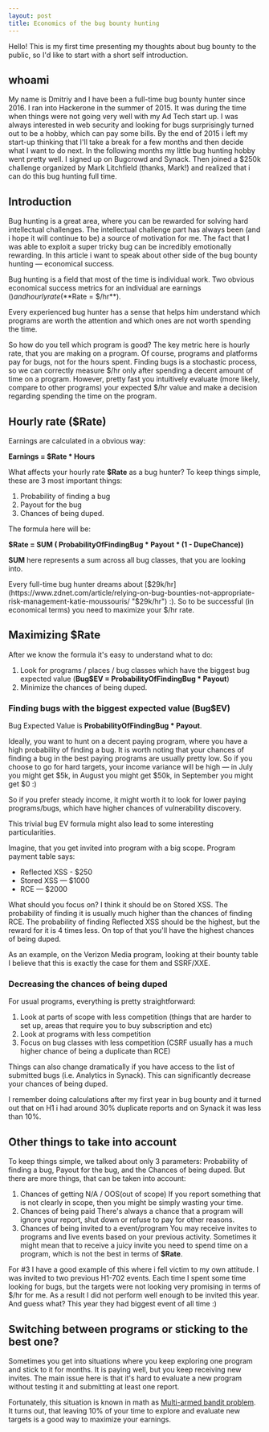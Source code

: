 ```yaml
---
layout: post
title: Economics of the bug bounty hunting
---
```


Hello! This is my first time presenting my thoughts about bug bounty to the public, so I'd like to start with a short self introduction.

## whoami
My name is Dmitriy and I have been a full-time bug bounty hunter since 2016. I ran into Hackerone in the summer of 2015. It was during the time when things were not going very well with my Ad Tech start up. I was always interested in web security and looking for bugs surprisingly turned out to be a hobby, which can pay some bills. By the end of 2015 i left my start-up thinking that I'll take a break for a few months and then decide what I want to do next. In the following months my little bug hunting hobby went pretty well. I signed up on Bugcrowd and Synack. Then joined a $250k challenge organized by Mark Litchfield (thanks, Mark!) and realized that i can do this bug hunting full time.

## Introduction
Bug hunting is a great area, where you can be rewarded for solving hard intellectual challenges. The intellectual challenge part has always been (and i hope it will continue to be) a source of motivation for me. The fact that I was able to exploit a super tricky bug can be incredibly emotionally rewarding. In this article i want to speak about other side of the bug bounty hunting — economical success.

Bug hunting is a field that most of the time is individual work. Two obvious economical success metrics for an individual are earnings ($) and hourly rate (**$Rate = $/hr**).

Every experienced bug hunter has a sense that helps him understand which programs are worth the attention and which ones are not worth spending the time.

So how do you tell which program is good? The key metric here is hourly rate, that you are making on a program. Of course, programs and platforms pay for bugs, not for the hours spent. Finding bugs is a stochastic process, so we can correctly measure $/hr only after spending a decent amount of time on a program. However, pretty fast you intuitively evaluate (more likely, compare to other programs) your expected $/hr value and make a decision regarding spending the time on the program.

## Hourly rate ($Rate)
Earnings are calculated in a obvious way:

 **Earnings = $Rate * Hours**

What affects your hourly rate **$Rate** as a bug hunter?
To keep things simple, these are 3 most important things:
1. Probability of finding a bug
2. Payout for the bug
3. Chances of being duped.

The formula here will be:

**$Rate = SUM ( ProbabilityOfFindingBug \* Payout \* (1 - DupeChance))**

**SUM** here represents a sum across all bug classes, that you are looking into.

Every full-time bug hunter dreams about [$29k/hr](https://www.zdnet.com/article/relying-on-bug-bounties-not-appropriate-risk-management-katie-moussouris/ "$29k/hr") :). So to be successful (in economical terms) you need to maximize your $/hr rate.

## Maximizing $Rate

After we know the formula it's easy to understand what to do:
1. Look for programs / places / bug classes which have the biggest bug expected value (**Bug$EV = ProbabilityOfFindingBug \* Payout**)
2. Minimize the chances of being duped.

### Finding bugs with the biggest expected value (Bug$EV)

Bug Expected Value is **ProbabilityOfFindingBug * Payout**.

Ideally, you want to hunt on a decent paying program, where you have a high probability of finding a bug. It is worth noting that your chances of finding a bug in the best paying programs are usually pretty low. So if you choose to go for hard targets, your income variance will be high — in July you might get $5k, in August you might get $50k, in September you might get $0 :)

So if you prefer steady income, it might worth it to look for lower paying programs/bugs, which have higher chances of vulnerability discovery.

This trivial bug EV formula might also lead to some interesting particularities.

Imagine, that you get invited into program with a big scope. 
Program payment table says:
- Reflected XSS - $250
- Stored XSS — $1000
- RCE — $2000

What should you focus on? I think it should be on Stored XSS. The probability of finding it is usually much higher than the chances of finding RCE. The probability of finding Reflected XSS should be the highest, but the reward for it is 4 times less.  On top of that you'll have the highest chances of being duped.

As an example, on the Verizon Media program, looking at their bounty table I believe that this is exactly the case for them and SSRF/XXE.

### Decreasing the chances of being duped
For usual programs, everything is pretty straightforward:
1. Look at parts of scope with less competition (things that are harder to set up, areas that require you to buy subscription and etc)
2. Look at programs with less competition
3. Focus on bug classes with less competition (CSRF usually has a much higher chance of being a duplicate than RCE)

Things can also change dramatically if you have access to the list of submitted bugs (i.e. Analytics in Synack). This can significantly decrease your chances of being duped.

I remember doing calculations after my first year in bug bounty and it turned out that on H1 i had around 30% duplicate reports and on Synack it was less than 10%.

## Other things to take into account

To keep things simple, we talked about only 3 parameters: Probability of finding a bug, Payout for the bug, and the Chances of being duped.
But there are more things, that can be taken into account:
1. Chances of getting N/A / OOS(out of scope)
If you report something that is not clearly in scope, then you might be simply wasting your time.
2. Chances of being paid
There's always a chance that a program will ignore your report, shut down or refuse to pay for other reasons.
3. Chances of being invited to a event/program
You may receive invites to programs and live events based on your previous activity. Sometimes it might mean that to receive a juicy invite you need to spend time on a program, which is not the best in terms of **$Rate**.

For \#3 I have a good example of this where i fell victim to my own attitude. I was invited to two previous H1-702 events. Each time I spent some time looking for bugs, but the targets were not looking very promising in terms of $/hr for me. As a result I did not perform well enough to be invited this year. And guess what? This year they had biggest event of all time :)


## Switching between programs or sticking to the best one?

Sometimes you get into situations where you keep exploring one program and stick to it for months. It is paying well, but you keep receiving new invites. The main issue here is that it's hard to evaluate a new program without testing it and submitting at least one report.

Fortunately, this situation is known in math as [Multi-armed bandit problem](https://en.wikipedia.org/wiki/Multi-armed_bandit "Multi-armed bandit problem"). It turns out, that leaving 10% of your time to explore and evaluate new targets is a good way to maximize your earnings.
